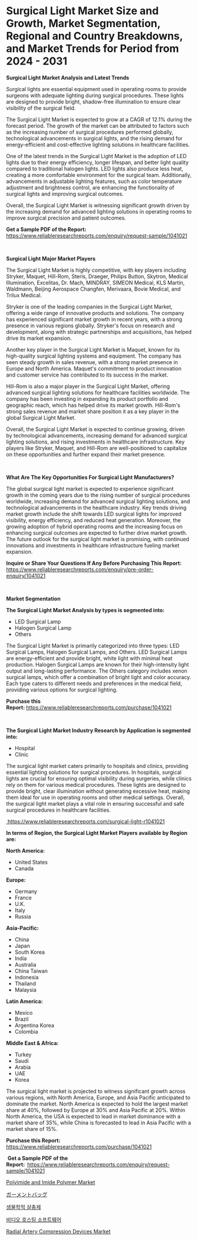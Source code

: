 <p><h1>Surgical Light Market Size and Growth, Market Segmentation, Regional and Country Breakdowns, and Market Trends for Period from 2024 -  2031</h1></p><p><strong>Surgical Light Market Analysis and Latest Trends</strong></p>
<p><p>Surgical lights are essential equipment used in operating rooms to provide surgeons with adequate lighting during surgical procedures. These lights are designed to provide bright, shadow-free illumination to ensure clear visibility of the surgical field.</p><p>The Surgical Light Market is expected to grow at a CAGR of 12.1% during the forecast period. The growth of the market can be attributed to factors such as the increasing number of surgical procedures performed globally, technological advancements in surgical lights, and the rising demand for energy-efficient and cost-effective lighting solutions in healthcare facilities.</p><p>One of the latest trends in the Surgical Light Market is the adoption of LED lights due to their energy efficiency, longer lifespan, and better light quality compared to traditional halogen lights. LED lights also produce less heat, creating a more comfortable environment for the surgical team. Additionally, advancements in adjustable lighting features, such as color temperature adjustment and brightness control, are enhancing the functionality of surgical lights and improving surgical outcomes.</p><p>Overall, the Surgical Light Market is witnessing significant growth driven by the increasing demand for advanced lighting solutions in operating rooms to improve surgical precision and patient outcomes.</p></p>
<p><strong>Get a Sample PDF of the Report:&nbsp;</strong> <a href="https://www.reliableresearchreports.com/enquiry/request-sample/1041021">https://www.reliableresearchreports.com/enquiry/request-sample/1041021</a></p>
<p>&nbsp;</p>
<p><strong>Surgical Light Major Market Players</strong></p>
<p><p>The Surgical Light Market is highly competitive, with key players including Stryker, Maquet, Hill-Rom, Steris, Draeger, Philips Button, Skytron, Medical Illumination, Excelitas, Dr. Mach, MINDRAY, SIMEON Medical, KLS Martin, Waldmann, Beijing Aerospace Changfen, Merivaara, Bovie Medical, and Trilux Medical. </p><p>Stryker is one of the leading companies in the Surgical Light Market, offering a wide range of innovative products and solutions. The company has experienced significant market growth in recent years, with a strong presence in various regions globally. Stryker's focus on research and development, along with strategic partnerships and acquisitions, has helped drive its market expansion.</p><p>Another key player in the Surgical Light Market is Maquet, known for its high-quality surgical lighting systems and equipment. The company has seen steady growth in sales revenue, with a strong market presence in Europe and North America. Maquet's commitment to product innovation and customer service has contributed to its success in the market.</p><p>Hill-Rom is also a major player in the Surgical Light Market, offering advanced surgical lighting solutions for healthcare facilities worldwide. The company has been investing in expanding its product portfolio and geographic reach, which has helped drive its market growth. Hill-Rom's strong sales revenue and market share position it as a key player in the global Surgical Light Market.</p><p>Overall, the Surgical Light Market is expected to continue growing, driven by technological advancements, increasing demand for advanced surgical lighting solutions, and rising investments in healthcare infrastructure. Key players like Stryker, Maquet, and Hill-Rom are well-positioned to capitalize on these opportunities and further expand their market presence.</p></p>
<p>&nbsp;</p>
<p><strong>What Are The Key Opportunities For Surgical Light Manufacturers?</strong></p>
<p><p>The global surgical light market is expected to experience significant growth in the coming years due to the rising number of surgical procedures worldwide, increasing demand for advanced surgical lighting solutions, and technological advancements in the healthcare industry. Key trends driving market growth include the shift towards LED surgical lights for improved visibility, energy efficiency, and reduced heat generation. Moreover, the growing adoption of hybrid operating rooms and the increasing focus on enhancing surgical outcomes are expected to further drive market growth. The future outlook for the surgical light market is promising, with continued innovations and investments in healthcare infrastructure fueling market expansion.</p></p>
<p><strong>Inquire or Share Your Questions If Any Before Purchasing This Report:</strong> <a href="https://www.reliableresearchreports.com/enquiry/pre-order-enquiry/1041021">https://www.reliableresearchreports.com/enquiry/pre-order-enquiry/1041021</a></p>
<p>&nbsp;</p>
<p><strong>Market Segmentation</strong></p>
<p><strong>The Surgical Light Market Analysis by types is segmented into:</strong></p>
<p><ul><li>LED Surgical Lamp</li><li>Halogen Surgical Lamp</li><li>Others</li></ul></p>
<p><p>The Surgical Light Market is primarily categorized into three types: LED Surgical Lamps, Halogen Surgical Lamps, and Others. LED Surgical Lamps are energy-efficient and provide bright, white light with minimal heat production. Halogen Surgical Lamps are known for their high-intensity light output and long-lasting performance. The Others category includes xenon surgical lamps, which offer a combination of bright light and color accuracy. Each type caters to different needs and preferences in the medical field, providing various options for surgical lighting.</p></p>
<p><strong>Purchase this Report:&nbsp;</strong><a href="https://www.reliableresearchreports.com/purchase/1041021">https://www.reliableresearchreports.com/purchase/1041021</a></p>
<p>&nbsp;</p>
<p><strong>The Surgical Light Market Industry Research by Application is segmented into:</strong></p>
<p><ul><li>Hospital</li><li>Clinic</li></ul></p>
<p><p>The surgical light market caters primarily to hospitals and clinics, providing essential lighting solutions for surgical procedures. In hospitals, surgical lights are crucial for ensuring optimal visibility during surgeries, while clinics rely on them for various medical procedures. These lights are designed to provide bright, clear illumination without generating excessive heat, making them ideal for use in operating rooms and other medical settings. Overall, the surgical light market plays a vital role in ensuring successful and safe surgical procedures in healthcare facilities.</p></p>
<p><a href="https://www.reliableresearchreports.com/surgical-light-r1041021">&nbsp;https://www.reliableresearchreports.com/surgical-light-r1041021</a></p>
<p><strong>In terms of Region, the Surgical Light Market Players available by Region are:</strong></p>
<p>
    <p> <strong> North America: </strong>
        <ul>
            <li>United States</li>
            <li>Canada</li>
        </ul>
        </p> 
    <p> <strong> Europe: </strong>
        <ul>
            <li>Germany</li>
            <li>France</li>
            <li>U.K.</li>
            <li>Italy</li>
            <li>Russia</li>
        </ul>
        </p> 
    <p> <strong> Asia-Pacific: </strong>
        <ul>
            <li>China</li>
            <li>Japan</li>
            <li>South Korea</li>
            <li>India</li>
            <li>Australia</li>
            <li>China Taiwan</li>
            <li>Indonesia</li>
            <li>Thailand</li>
            <li>Malaysia</li>
        </ul>
        </p> 
    <p> <strong> Latin America: </strong>
        <ul>
            <li>Mexico</li>
            <li>Brazil</li>
            <li>Argentina Korea</li>
            <li>Colombia</li>
        </ul>
        </p> 
    <p> <strong> Middle East & Africa: </strong>
        <ul>
            <li>Turkey</li>
            <li>Saudi</li>
            <li>Arabia</li>
            <li>UAE</li>
            <li>Korea</li>
        </ul>
    </p>
    </p>
<p><p>The surgical light market is projected to witness significant growth across various regions, with North America, Europe, and Asia Pacific anticipated to dominate the market. North America is expected to hold the largest market share at 40%, followed by Europe at 30% and Asia Pacific at 20%. Within North America, the USA is expected to lead in market dominance with a market share of 35%, while China is forecasted to lead in Asia Pacific with a market share of 15%.</p></p>
<p><strong>Purchase this Report: </strong><a href="https://www.reliableresearchreports.com/purchase/1041021">https://www.reliableresearchreports.com/purchase/1041021</a></p>
<p>&nbsp;<strong>Get a Sample PDF of the Report:&nbsp;&nbsp;</strong><a href="https://www.reliableresearchreports.com/enquiry/request-sample/1041021">https://www.reliableresearchreports.com/enquiry/request-sample/1041021</a></p>
<p><strong></strong></p>
<p><p><a href="https://issuu.com/reportprime-2/docs/polyimide-and-imide-polymer-market-size-2030.pptx">Polyimide and Imide Polymer Market</a></p><p><a href="https://medium.com/@alfredodance/%E8%A1%A3%E9%A1%9E%E3%83%90%E3%83%83%E3%82%B0%E5%B8%82%E5%A0%B4%E3%83%AC%E3%83%9D%E3%83%BC%E3%83%88%E3%81%AF-%E3%81%93%E3%81%AE%E5%B8%82%E5%A0%B4%E3%81%AE%E6%9C%80%E6%96%B0%E3%81%AE%E3%83%88%E3%83%AC%E3%83%B3%E3%83%89%E3%81%A8%E6%88%90%E9%95%B7%E6%A9%9F%E4%BC%9A%E3%82%92%E6%98%8E%E3%82%89%E3%81%8B%E3%81%AB%E3%81%97%E3%81%BE%E3%81%99-5db5f9082f33">ガーメントバッグ</a></p><p><a href="https://medium.com/@toreygrimes2022/%EC%83%9D%EB%AC%BC%ED%95%A9%EB%A6%AC%EC%A0%81-%EA%B3%A4%EC%B6%A9-%EB%B0%A9%EC%A0%9C%EC%A0%9C-%EC%8B%9C%EC%9E%A5%EC%9D%80-2031%EB%85%84%EA%B9%8C%EC%A7%80%EC%9D%98-%EC%8B%9C%EC%9E%A5-%EC%A0%90%EC%9C%A0%EC%9C%A8-%EA%B7%9C%EB%AA%A8-%EB%B0%8F-%EC%98%88%EC%B8%A1%EC%9D%84-%EC%A4%91%EC%A0%90%EC%9C%BC%EB%A1%9C%ED%95%A9%EB%8B%88%EB%8B%A4-f831e65de599">생물학적 살충제</a></p><p><a href="https://github.com/laholand/Market-Research-Report-List-3/blob/main/112415046256.md">비디오 호스팅 소프트웨어</a></p><p><a href="https://github.com/JameTravis/Market-Research-Report-List-4/blob/main/radial-artery-compression-devices-market.md">Radial Artery Compression Devices Market</a></p></p>